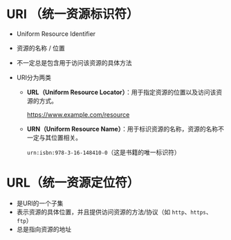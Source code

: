 # URI （统一资源标识符）

- Uniform Resource Identifier

- 资源的名称 / 位置

- 不一定总是包含用于访问该资源的具体方法

- URI分为两类

  - **URL（Uniform Resource Locator）**：用于指定资源的位置以及访问该资源的方式。

    https://www.example.com/resource

  - **URN（Uniform Resource Name）**：用于标识资源的名称，资源的名称不一定与其位置相关。

    `urn:isbn:978-3-16-148410-0`（这是书籍的唯一标识符）

# URL（统一资源定位符）

- 是URI的一个子集
- 表示资源的具体位置，并且提供访问资源的方法/协议（如 `http`、`https`、`ftp`）
- 总是指向资源的地址
